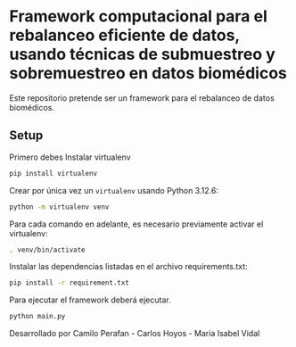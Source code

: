 # Framework computacional para el rebalanceo eficiente de datos, usando técnicas de submuestreo y sobremuestreo en datos biomédicos

Este repositorio pretende ser un framework para el rebalanceo de datos biomédicos.

## Setup
Primero debes Instalar virtualenv
```bash
pip install virtualenv
```
Crear por única vez un `virtualenv` usando Python 3.12.6:

```bash
python -m virtualenv venv
```
Para cada comando en adelante, es necesario previamente activar el virtualenv:
```bash
. venv/bin/activate
```
Instalar las dependencias listadas en el archivo requirements.txt:

```bash
pip install -r requirement.txt
```
Para ejecutar el framework deberá ejecutar.
```bash
python main.py
```
Desarrollado por Camilo Perafan - Carlos Hoyos - Maria Isabel Vidal
